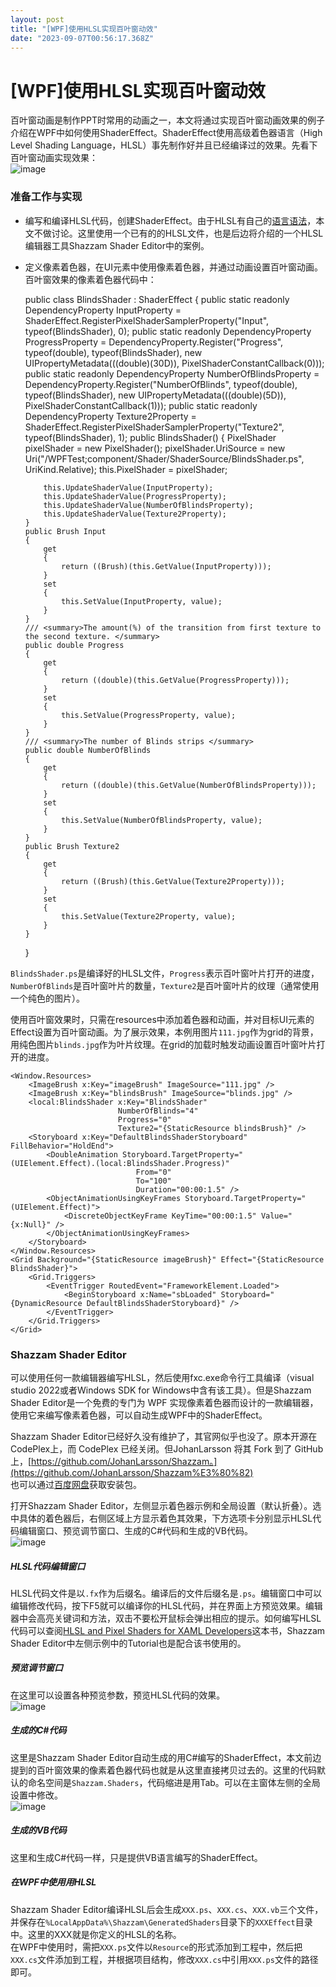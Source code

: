 ```yaml
---
layout: post
title: "[WPF]使用HLSL实现百叶窗动效"
date: "2023-09-07T00:56:17.368Z"
---
```

\[WPF\]使用HLSL实现百叶窗动效
====================

百叶窗动画是制作PPT时常用的动画之一，本文将通过实现百叶窗动画效果的例子介绍在WPF中如何使用ShaderEffect。ShaderEffect使用高级着色器语言（High Level Shading Language，HLSL）事先制作好并且已经编译过的效果。先看下百叶窗动画实现效果：  
![image](https://img2023.cnblogs.com/blog/3056716/202309/3056716-20230906190626609-411378567.gif)

### 准备工作与实现

*   编写和编译HLSL代码，创建ShaderEffect。由于HLSL有自己的[语言语法](https://learn.microsoft.com/zh-cn/windows/win32/direct3dhlsl/dx-graphics-hlsl-reference)，本文不做讨论。这里使用一个已有的的HLSL文件，也是后边将介绍的一个HLSL编辑器工具Shazzam Shader Editor中的案例。
*   定义像素着色器，在UI元素中使用像素着色器，并通过动画设置百叶窗动画。  
    百叶窗效果的像素着色器代码中：

    public class BlindsShader : ShaderEffect
    {
        public static readonly DependencyProperty InputProperty = ShaderEffect.RegisterPixelShaderSamplerProperty("Input", typeof(BlindsShader), 0);
        public static readonly DependencyProperty ProgressProperty = DependencyProperty.Register("Progress", typeof(double), typeof(BlindsShader), new UIPropertyMetadata(((double)(30D)), PixelShaderConstantCallback(0)));
        public static readonly DependencyProperty NumberOfBlindsProperty = DependencyProperty.Register("NumberOfBlinds", typeof(double), typeof(BlindsShader), new UIPropertyMetadata(((double)(5D)), PixelShaderConstantCallback(1)));
        public static readonly DependencyProperty Texture2Property = ShaderEffect.RegisterPixelShaderSamplerProperty("Texture2", typeof(BlindsShader), 1);
        public BlindsShader()
        {
            PixelShader pixelShader = new PixelShader();
            pixelShader.UriSource = new Uri("/WPFTest;component/Shader/ShaderSource/BlindsShader.ps", UriKind.Relative);
            this.PixelShader = pixelShader;
    
            this.UpdateShaderValue(InputProperty);
            this.UpdateShaderValue(ProgressProperty);
            this.UpdateShaderValue(NumberOfBlindsProperty);
            this.UpdateShaderValue(Texture2Property);
        }
        public Brush Input
        {
            get
            {
                return ((Brush)(this.GetValue(InputProperty)));
            }
            set
            {
                this.SetValue(InputProperty, value);
            }
        }
        /// <summary>The amount(%) of the transition from first texture to the second texture. </summary>
        public double Progress
        {
            get
            {
                return ((double)(this.GetValue(ProgressProperty)));
            }
            set
            {
                this.SetValue(ProgressProperty, value);
            }
        }
        /// <summary>The number of Blinds strips </summary>
        public double NumberOfBlinds
        {
            get
            {
                return ((double)(this.GetValue(NumberOfBlindsProperty)));
            }
            set
            {
                this.SetValue(NumberOfBlindsProperty, value);
            }
        }
        public Brush Texture2
        {
            get
            {
                return ((Brush)(this.GetValue(Texture2Property)));
            }
            set
            {
                this.SetValue(Texture2Property, value);
            }
        }
    }
    

`BlindsShader.ps`是编译好的HLSL文件，`Progress`表示百叶窗叶片打开的进度，`NumberOfBlinds`是百叶窗叶片的数量，`Texture2`是百叶窗叶片的纹理（通常使用一个纯色的图片）。

使用百叶窗效果时，只需在resources中添加着色器和动画，并对目标UI元素的Effect设置为百叶窗动画。为了展示效果，本例用图片`111.jpg`作为grid的背景，用纯色图片`blinds.jpg`作为叶片纹理。在grid的加载时触发动画设置百叶窗叶片打开的进度。

    <Window.Resources>
        <ImageBrush x:Key="imageBrush" ImageSource="111.jpg" />
        <ImageBrush x:Key="blindsBrush" ImageSource="blinds.jpg" />
        <local:BlindsShader x:Key="BlindsShader"
                            NumberOfBlinds="4"
                            Progress="0"
                            Texture2="{StaticResource blindsBrush}" />
        <Storyboard x:Key="DefaultBlindsShaderStoryboard" FillBehavior="HoldEnd">
            <DoubleAnimation Storyboard.TargetProperty="(UIElement.Effect).(local:BlindsShader.Progress)"
                                From="0"
                                To="100"
                                Duration="00:00:1.5" />
            <ObjectAnimationUsingKeyFrames Storyboard.TargetProperty="(UIElement.Effect)">
                <DiscreteObjectKeyFrame KeyTime="00:00:1.5" Value="{x:Null}" />
            </ObjectAnimationUsingKeyFrames>
        </Storyboard>
    </Window.Resources>
    <Grid Background="{StaticResource imageBrush}" Effect="{StaticResource BlindsShader}">
        <Grid.Triggers>
            <EventTrigger RoutedEvent="FrameworkElement.Loaded">
                <BeginStoryboard x:Name="sbLoaded" Storyboard="{DynamicResource DefaultBlindsShaderStoryboard}" />
            </EventTrigger>
        </Grid.Triggers>
    </Grid>
    

### Shazzam Shader Editor

可以使用任何一款编辑器编写HLSL，然后使用fxc.exe命令行工具编译（visual studio 2022或者Windows SDK for Windows中含有该工具）。但是Shazzam Shader Editor是一个免费的专门为 WPF 实现像素着色器而设计的一款编辑器，使用它来编写像素着色器，可以自动生成WPF中的ShaderEffect。

Shazzam Shader Editor已经好久没有维护了，其官网似乎也没了。原本开源在CodePlex上，而 CodePlex 已经关闭。但JohanLarsson 将其 Fork 到了 GitHub 上，[https://github.com/JohanLarsson/Shazzam。](https://github.com/JohanLarsson/Shazzam%E3%80%82)  
也可以通过[百度网盘](https://pan.baidu.com/s/19gieZIMqpvphXjikJXUAMA?pwd=11tf)获取安装包。

打开Shazzam Shader Editor，左侧显示着色器示例和全局设置（默认折叠）。选中具体的着色器后，右侧区域上方显示着色其效果，下方选项卡分别显示HLSL代码编辑窗口、预览调节窗口、生成的C#代码和生成的VB代码。  
![image](https://img2023.cnblogs.com/blog/3056716/202309/3056716-20230906190924425-1963297410.jpg)

##### HLSL代码编辑窗口

HLSL代码文件是以`.fx`作为后缀名。编译后的文件后缀名是`.ps`。编辑窗口中可以编辑修改代码，按下F5就可以编译你的HLSL代码，并在界面上方预览效果。编辑器中会高亮关键词和方法，双击不要松开鼠标会弹出相应的提示。如何编写HLSL代码可以查阅[HLSL and Pixel Shaders for XAML Developers](https://www.oreilly.com/library/view/hlsl-and-pixel/9781449324995/)这本书，Shazzam Shader Editor中左侧示例中的Tutorial也是配合该书使用的。

##### 预览调节窗口

在这里可以设置各种预览参数，预览HLSL代码的效果。  
![image](https://img2023.cnblogs.com/blog/3056716/202309/3056716-20230906190942108-1352943874.jpg)

##### 生成的C#代码

这里是Shazzam Shader Editor自动生成的用C#编写的ShaderEffect，本文前边提到的百叶窗效果的像素着色器代码也就是从这里直接拷贝过去的。这里的代码默认的命名空间是`Shazzam.Shaders`，代码缩进是用Tab。可以在主窗体左侧的全局设置中修改。  
![image](https://img2023.cnblogs.com/blog/3056716/202309/3056716-20230906191140693-72668351.png)

##### 生成的VB代码

这里和生成C#代码一样，只是提供VB语言编写的ShaderEffect。

##### 在WPF中使用用HLSL

Shazzam Shader Editor编译HLSL后会生成`XXX.ps`、`XXX.cs`、`XXX.vb`三个文件，并保存在`%LocalAppData%\Shazzam\GeneratedShaders`目录下的`XXXEffect`目录中。这里的XXX就是你定义的HLSL的名称。  
在WPF中使用时，需把`XXX.ps`文件以`Resource`的形式添加到工程中，然后把`XXX.cs`文件添加到工程，并根据项目结构，修改`XXX.cs`中引用`XXX.ps`文件的路径即可。